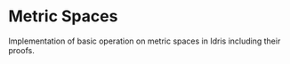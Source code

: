 
# Metric Spaces

Implementation of basic operation on metric spaces in Idris including their proofs.

